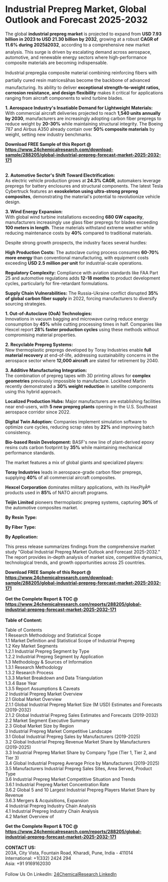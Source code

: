 <h1>Industrial Prepreg Market, Global Outlook and Forecast 2025-2032</h1><p>The global <strong>industrial prepreg market</strong> is projected to expand from <strong>USD 7.93 billion in 2023 to USD 21.30 billion by 2032</strong>, growing at a robust <strong>CAGR of 11.6% during 2025â2032</strong>, according to a comprehensive new market analysis. This surge is driven by escalating demand across aerospace, automotive, and renewable energy sectors where high-performance composite materials are becoming indispensable.</p><p>Industrial prepregâa composite material combining reinforcing fibers with partially cured resin matricesâhas become the backbone of advanced manufacturing. Its ability to deliver <strong>exceptional strength-to-weight ratios, corrosion resistance, and design flexibility</strong> makes it critical for applications ranging from aircraft components to wind turbine blades.</p><p><strong>1. Aerospace Industry's Insatiable Demand for Lightweight Materials:</strong><br>
With commercial aircraft deliveries projected to reach <strong>1,540 units annually by 2030</strong>, manufacturers are increasingly adopting carbon fiber prepregs to reduce weight by <strong>20-30%</strong> while maintaining structural integrity. The Boeing 787 and Airbus A350 already contain over <strong>50% composite materials</strong> by weight, setting new industry benchmarks.</p><div><b>Download FREE Sample of this Report @ 
            <a href="https://www.24chemicalresearch.com/download-sample/288205/global-industrial-prepreg-forecast-market-2025-2032-171">
            https://www.24chemicalresearch.com/download-sample/288205/global-industrial-prepreg-forecast-market-2025-2032-171</a></b></div><br><p><strong>2. Automotive Sector's Shift Toward Electrification:</strong><br>
As electric vehicle production grows at <strong>24.3% CAGR</strong>, automakers leverage prepregs for battery enclosures and structural components. The latest Tesla Cybertruck features an <strong>exoskeleton using ultra-strong prepreg composites</strong>, demonstrating the material's potential to revolutionize vehicle design.</p><p><strong>3. Wind Energy Expansion:</strong><br>
With global wind turbine installations exceeding <strong>680 GW capacity</strong>, manufacturers increasingly use glass fiber prepregs for blades exceeding <strong>100 meters in length</strong>. These materials withstand extreme weather while reducing maintenance costs by <strong>40%</strong> compared to traditional materials.</p><p>Despite strong growth prospects, the industry faces several hurdles:</p><p><strong>High Production Costs:</strong> The autoclave curing process consumes <strong>60-70% more energy</strong> than conventional manufacturing, with equipment costs exceeding <strong>USD 2.5 million per unit</strong> for industrial-scale operations.</p><p><strong>Regulatory Complexity:</strong> Compliance with aviation standards like FAA Part 25 and automotive regulations adds <strong>12-18 months</strong> to product development cycles, particularly for fire-retardant formulations.</p><p><strong>Supply Chain Vulnerabilities:</strong> The Russia-Ukraine conflict disrupted <strong>35% of global carbon fiber supply</strong> in 2022, forcing manufacturers to diversify sourcing strategies.</p><p><strong>1. Out-of-Autoclave (OoA) Technologies:</strong><br>
Innovations in vacuum bagging and microwave curing reduce energy consumption by <strong>45%</strong> while cutting processing times in half. Companies like Hexcel report <strong>28% faster production cycles</strong> using these methods without compromising material properties.</p><p><strong>2. Recyclable Prepreg Systems:</strong><br>
New thermoplastic prepregs developed by Toray Industries enable <strong>full material recovery</strong> at end-of-life, addressing sustainability concerns in the aerospace sector where <strong>12,000 aircraft</strong> are slated for retirement by 2040.</p><p><strong>3. Additive Manufacturing Integration:</strong><br>
The combination of prepreg tapes with 3D printing allows for <strong>complex geometries</strong> previously impossible to manufacture. Lockheed Martin recently demonstrated a <strong>30% weight reduction</strong> in satellite components using this hybrid approach.</p><p><strong>Localized Production Hubs:</strong> Major manufacturers are establishing facilities near end-users, with <strong>5 new prepreg plants</strong> opening in the U.S. Southeast aerospace corridor since 2022.</p><p><strong>Digital Twin Adoption:</strong> Companies implement simulation software to optimize cure cycles, reducing scrap rates by <strong>22%</strong> and improving batch consistency.</p><p><strong>Bio-based Resin Development:</strong> BASF's new line of plant-derived epoxy resins cuts carbon footprint by <strong>35%</strong> while maintaining mechanical performance standards.</p><p>The market features a mix of global giants and specialized players:</p><p><strong>Toray Industries</strong> leads in aerospace-grade carbon fiber prepregs, supplying <strong>40%</strong> of all commercial aircraft composites.</p><p><strong>Hexcel Corporation</strong> dominates military applications, with its HexPlyÂ® products used in <strong>85%</strong> of NATO aircraft programs.</p><p><strong>Teijin Limited</strong> pioneers thermoplastic prepreg systems, capturing <strong>30%</strong> of the automotive composites market.</p><p><strong>By Resin Type:</strong></p><p><strong>By Fiber Type:</strong></p><p><strong>By Application:</strong></p><p>This press release summarizes findings from the comprehensive market study "Global Industrial Prepreg Market Outlook and Forecast 2025-2032." The report provides in-depth analysis of market size, competitive dynamics, technological trends, and growth opportunities across 25 countries.</p><div><b>Download FREE Sample of this Report @ 
            <a href="https://www.24chemicalresearch.com/download-sample/288205/global-industrial-prepreg-forecast-market-2025-2032-171">
            https://www.24chemicalresearch.com/download-sample/288205/global-industrial-prepreg-forecast-market-2025-2032-171</a></b></div><br><div><b>Get the Complete Report & TOC @ 
            <a href="https://www.24chemicalresearch.com/reports/288205/global-industrial-prepreg-forecast-market-2025-2032-171">
            https://www.24chemicalresearch.com/reports/288205/global-industrial-prepreg-forecast-market-2025-2032-171</a></b></div><br>
            <b>Table of Content:</b><p>Table of Contents<br />
1 Research Methodology and Statistical Scope<br />
1.1 Market Definition and Statistical Scope of Industrial Prepreg<br />
1.2 Key Market Segments<br />
1.2.1 Industrial Prepreg Segment by Type<br />
1.2.2 Industrial Prepreg Segment by Application<br />
1.3 Methodology & Sources of Information<br />
1.3.1 Research Methodology<br />
1.3.2 Research Process<br />
1.3.3 Market Breakdown and Data Triangulation<br />
1.3.4 Base Year<br />
1.3.5 Report Assumptions & Caveats<br />
2 Industrial Prepreg Market Overview<br />
2.1 Global Market Overview<br />
2.1.1 Global Industrial Prepreg Market Size (M USD) Estimates and Forecasts (2019-2032)<br />
2.1.2 Global Industrial Prepreg Sales Estimates and Forecasts (2019-2032)<br />
2.2 Market Segment Executive Summary<br />
2.3 Global Market Size by Region<br />
3 Industrial Prepreg Market Competitive Landscape<br />
3.1 Global Industrial Prepreg Sales by Manufacturers (2019-2025)<br />
3.2 Global Industrial Prepreg Revenue Market Share by Manufacturers (2019-2025)<br />
3.3 Industrial Prepreg Market Share by Company Type (Tier 1, Tier 2, and Tier 3)<br />
3.4 Global Industrial Prepreg Average Price by Manufacturers (2019-2025)<br />
3.5 Manufacturers Industrial Prepreg Sales Sites, Area Served, Product Type<br />
3.6 Industrial Prepreg Market Competitive Situation and Trends<br />
3.6.1 Industrial Prepreg Market Concentration Rate<br />
3.6.2 Global 5 and 10 Largest Industrial Prepreg Players Market Share by Revenue<br />
3.6.3 Mergers & Acquisitions, Expansion<br />
4 Industrial Prepreg Industry Chain Analysis<br />
4.1 Industrial Prepreg Industry Chain Analysis<br />
4.2 Market Overview of</p><div><b>Get the Complete Report & TOC @ 
            <a href="https://www.24chemicalresearch.com/reports/288205/global-industrial-prepreg-forecast-market-2025-2032-171">
            https://www.24chemicalresearch.com/reports/288205/global-industrial-prepreg-forecast-market-2025-2032-171</a></b></div><br><b>CONTACT US:</b><br>
            203A, City Vista, Fountain Road, Kharadi, Pune, India - 411014<br>
            International: +1(332) 2424 294<br>
            Asia: +91 9169162030 <br><br>
            Follow Us On LinkedIn: <a href="https://www.linkedin.com/company/24chemicalresearch/">24ChemicalResearch LinkedIn</a>
